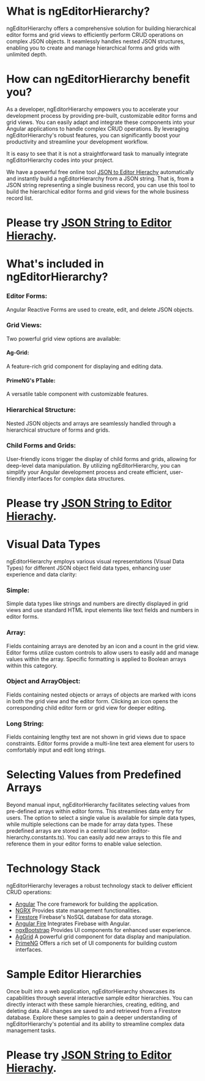 
# What is ngEditorHierarchy?

ngEditorHierarchy offers a comprehensive solution for building hierarchical editor forms and grid views to efficiently perform CRUD operations on complex JSON objects. It seamlessly handles nested JSON structures, enabling you to create and manage hierarchical forms and grids with unlimited depth.

# How can ngEditorHierarchy benefit you?

As a developer, ngEditorHierarchy empowers you to accelerate your development process by providing pre-built, customizable editor forms and grid views. You can easily adapt and integrate these components into your Angular applications to handle complex CRUD operations. By leveraging ngEditorHierarchy's robust features, you can significantly boost your productivity and streamline your development workflow. 

It is easy to see that it is not a straightforward task to manually integrate ngEditorHierarchy codes into your project. 

We have a powerful free online tool [JSON to Editor Hierachy](https://jsontoeditors.web.app) automatically and instantly build a ngEditorHierarchy from a JSON string. That is, from a JSON string representing a single business record, you can use this tool to build the hierarchical editor forms and grid views for the whole business record list. 

# Please try [JSON String to Editor Hierachy](https://jsontoeditors.web.app).

# What's included in ngEditorHierarchy?

### Editor Forms: 
Angular Reactive Forms are used to create, edit, and delete JSON objects.
### Grid Views: 
Two powerful grid view options are available:
#### Ag-Grid: 
A feature-rich grid component for displaying and editing data.
#### PrimeNG's PTable: 
A versatile table component with customizable features.
### Hierarchical Structure: 
Nested JSON objects and arrays are seamlessly handled through a hierarchical structure of forms and grids.
### Child Forms and Grids: 
User-friendly icons trigger the display of child forms and grids, allowing for deep-level data manipulation.
By utilizing ngEditorHierarchy, you can simplify your Angular development process and create efficient, user-friendly interfaces for complex data structures.

# Please try [JSON String to Editor Hierachy](https://jsontoeditors.web.app).

# Visual Data Types

ngEditorHierarchy employs various visual representations (Visual Data Types) for different JSON object field data types, enhancing user experience and data clarity:

### Simple: 
Simple data types like strings and numbers are directly displayed in grid views and use standard HTML input elements like text fields and numbers in editor forms.

### Array: 
Fields containing arrays are denoted by an icon and a count in the grid view. Editor forms utilize custom controls to allow users to easily add and manage values within the array. Specific formatting is applied to Boolean arrays within this category.

### Object and ArrayObject: 
Fields containing nested objects or arrays of objects are marked with icons in both the grid view and the editor form. Clicking an icon opens the corresponding child editor form or grid view for deeper editing.

### Long String: 
Fields containing lengthy text are not shown in grid views due to space constraints. Editor forms provide a multi-line text area element for users to comfortably input and edit long strings.

# Selecting Values from Predefined Arrays

Beyond manual input, ngEditorHierarchy facilitates selecting values from pre-defined arrays within editor forms. This streamlines data entry for users. The option to select a single value is available for simple data types, while multiple selections can be made for array data types. These predefined arrays are stored in a central location (editor-hierarchy.constants.ts). You can easily add new arrays to this file and reference them in your editor forms to enable value selection.

# Technology Stack

ngEditorHierarchy leverages a robust technology stack to deliver efficient CRUD operations:

* [Angular](https://angular.dev) 
The core framework for building the application.
* [NGRX](https://ngrx.io/)
Provides state management functionalities.
* [Firestore](https://firebase.google.com/docs/firestore)
Firebase's NoSQL database for data storage.
* [Angular Fire](https://github.com/angular/angularfire)
Integrates Firebase with Angular.
* [ngxBootstrap](https://valor-software.com/ngx-bootstrap/#/documentation)
Provides UI components for enhanced user experience.
* [AgGrid](https://www.ag-grid.com)
A powerful grid component for data display and manipulation.
* [PrimeNG](https://primeng.org/)
Offers a rich set of UI components for building custom interfaces.

# Sample Editor Hierarchies

Once built into a web application, ngEditorHierarchy showcases its capabilities through several interactive sample editor hierarchies. You can directly interact with these sample hierarchies, creating, editing, and deleting data. All changes are saved to and retrieved from a Firestore database. Explore these samples to gain a deeper understanding of ngEditorHierarchy's potential and its ability to streamline complex data management tasks.

# Please try [JSON String to Editor Hierachy](https://jsontoeditors.web.app).
